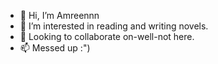 - 👋 Hi, I’m Amreennn
- 👀 I’m interested in reading and writing novels.
- 💞️ Looking to collaborate on-well-not here.
- 📫 Messed up :")

<!---
AmreenBinteMahbub/AmreenBinteMahbub is a ✨ special ✨ repository because its `README.md` (this file) appears on your GitHub profile.
You can click the Preview link to take a look at your changes.
--->
